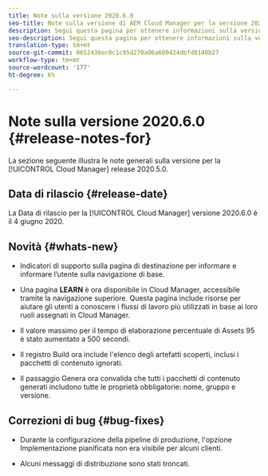 ```yaml
---
title: Note sulla versione 2020.6.0
seo-title: Note sulla versione di AEM Cloud Manager per la versione 2020.6.0
description: Segui questa pagina per ottenere informazioni sulla versione 2020.6.0 di Cloud Manager
seo-description: Segui questa pagina per ottenere informazioni sulla versione 2020.6.0 di AEM Cloud Manager
translation-type: tm+mt
source-git-commit: 0652436ec0c1c95d270a06a600424dbfd0140b27
workflow-type: tm+mt
source-wordcount: '177'
ht-degree: 6%

---
```


# Note sulla versione 2020.6.0 {#release-notes-for}

La sezione seguente illustra le note generali sulla versione per la [!UICONTROL Cloud Manager] release 2020.5.0.

## Data di rilascio {#release-date}

La Data di rilascio per la [!UICONTROL Cloud Manager] versione 2020.6.0 è il 4 giugno 2020.

## Novità {#whats-new}

* Indicatori di supporto sulla pagina di destinazione per informare e informare l’utente sulla navigazione di base.

* Una pagina **LEARN** è ora disponibile in Cloud Manager, accessibile tramite la navigazione superiore. Questa pagina include risorse per aiutare gli utenti a conoscere i flussi di lavoro più utilizzati in base ai loro ruoli assegnati in Cloud Manager.

* Il valore massimo per il tempo di elaborazione percentuale di Assets 95 è stato aumentato a 500 secondi.

* Il registro Build ora include l&#39;elenco degli artefatti scoperti, inclusi i pacchetti di contenuto ignorati.

* Il passaggio Genera ora convalida che tutti i pacchetti di contenuto generati includono tutte le proprietà obbligatorie: nome, gruppo e versione.

## Correzioni di bug {#bug-fixes}


* Durante la configurazione della pipeline di produzione, l&#39;opzione Implementazione pianificata non era visibile per alcuni clienti.

* Alcuni messaggi di distribuzione sono stati troncati.


